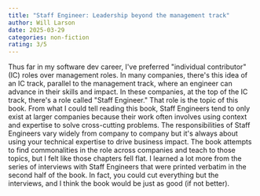 ```yaml
---
title: "Staff Engineer: Leadership beyond the management track"
author: Will Larson
date: 2025-03-29
categories: non-fiction
rating: 3/5
---
```


Thus far in my software dev career, I've preferred "individual contributor" (IC) roles over management roles. In many companies, there's this idea of an IC track, parallel to the management track, where an engineer can advance in their skills and impact. In these companies, at the top of the IC track, there's a role called "Staff Engineer." That role is the topic of this book. From what I could tell reading this book, Staff Engineers tend to only exist at larger companies because their work often involves using context and expertise to solve cross-cutting problems. The responsibilities of Staff Engineers vary widely from company to company but it's always about using your technical expertise to drive business impact. The book attempts to find commonalities in the role across companies and teach to those topics, but I felt like those chapters fell flat. I learned a lot more from the series of interviews with Staff Engineers that were printed verbatim in the second half of the book. In fact, you could cut everything but the interviews, and I think the book would be just as good (if not better).
